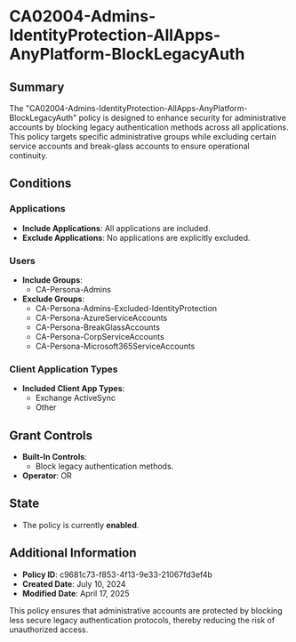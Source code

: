 # CA02004-Admins-IdentityProtection-AllApps-AnyPlatform-BlockLegacyAuth

## Summary

The "CA02004-Admins-IdentityProtection-AllApps-AnyPlatform-BlockLegacyAuth" policy is designed to enhance security for administrative accounts by blocking legacy authentication methods across all applications. This policy targets specific administrative groups while excluding certain service accounts and break-glass accounts to ensure operational continuity.

## Conditions

### Applications
- **Include Applications**: All applications are included.
- **Exclude Applications**: No applications are explicitly excluded.

### Users
- **Include Groups**: 
  - CA-Persona-Admins
- **Exclude Groups**: 
  - CA-Persona-Admins-Excluded-IdentityProtection
  - CA-Persona-AzureServiceAccounts
  - CA-Persona-BreakGlassAccounts
  - CA-Persona-CorpServiceAccounts
  - CA-Persona-Microsoft365ServiceAccounts

### Client Application Types
- **Included Client App Types**:
  - Exchange ActiveSync
  - Other

## Grant Controls

- **Built-In Controls**: 
  - Block legacy authentication methods.
- **Operator**: OR

## State

- The policy is currently **enabled**.

## Additional Information

- **Policy ID**: c9681c73-f853-4f13-9e33-21067fd3ef4b
- **Created Date**: July 10, 2024
- **Modified Date**: April 17, 2025

This policy ensures that administrative accounts are protected by blocking less secure legacy authentication protocols, thereby reducing the risk of unauthorized access.

